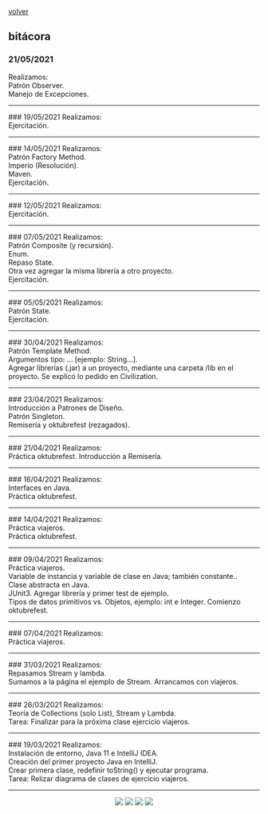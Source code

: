 [volver](index.md)<br/>
## bitácora

### 21/05/2021
Realizamos:<br/>
Patrón Observer.<br/>
Manejo de Excepciones.<br/>
<hr/>
### 19/05/2021
Realizamos:<br/>
Ejercitación.<br/>
<hr/>
### 14/05/2021
Realizamos:<br/>
Patrón Factory Method.<br/>
Imperio (Resolución).<br/>
Maven.<br/>
Ejercitación.<br/>
<hr/>
### 12/05/2021
Realizamos:<br/>
Ejercitación.<br/>
<hr/>
### 07/05/2021
Realizamos:<br/>
Patrón Composite (y recursión).<br/>
Enum.<br/>
Repaso State.<br/>
Otra vez agregar la misma librería a otro proyecto.<br/>
Ejercitación.<br/>
<hr/>
### 05/05/2021
Realizamos:<br/>
Patrón State.<br/>
Ejercitación.<br/>
<hr/>
### 30/04/2021
Realizamos:<br/>
Patrón Template Method.<br/>
Argumentos tipo: ... [ejemplo: String...].<br/>
Agregar librerías (.jar) a un proyecto, mediante una carpeta /lib en el proyecto.
Se explicó lo pedido en Civilization.<br/>
<hr/>
### 23/04/2021
Realizamos:<br/>
Introducción a Patrones de Diseño.<br/>
Patrón Singleton.<br/>
Remisería y oktubrefest (rezagados).<br/>
<hr/>
### 21/04/2021
Realizamos:<br/>
Práctica oktubrefest. Introducción a Remisería.<br/>
<hr/>
### 16/04/2021
Realizamos:<br/>
Interfaces en Java.<br/>
Práctica oktubrefest.<br/>
<hr/>
### 14/04/2021
Realizamos:<br/>
Práctica viajeros.<br/>
Práctica oktubrefest.<br/>
<hr/>
### 09/04/2021
Realizamos:<br/>
Práctica viajeros.<br/>
Variable de instancia y variable de clase en Java; también constante..<br/>
Clase abstracta en Java.<br/>
JUnit3. Agregar librería y primer test de ejemplo.<br/>
Tipos de datos primitivos vs. Objetos, ejemplo: int e Integer.
Comienzo oktubrefest.<br/>
<hr/>
### 07/04/2021
Realizamos:<br/>
Práctica viajeros.<br/>
<hr/>
### 31/03/2021
Realizamos:<br/>
Repasamos Stream y lambda.<br/>
Sumamos a la página el ejemplo de Stream.
Arrancamos con viajeros.
<hr/>
### 26/03/2021
Realizamos:<br/>
Teoría de Collections (solo List), Stream y Lambda.<br/>
Tarea: Finalizar para la próxima clase ejercicio viajeros.
<hr/>
### 19/03/2021
Realizamos:<br/>
Instalación de entorno, Java 11 e IntelliJ IDEA.<br/>
Creación del primer proyecto Java en IntelliJ.<br/>
Crear primera clase, redefinir toString() y ejecutar programa.<br/>
Tarea: Relizar diagrama de clases de ejercicio viajeros.
<hr/>
<center><img src="imagenes/logo-java-1.png" />&nbsp;<img src="imagenes/logo-linux-1.png" />&nbsp;<img src="imagenes/logo-java-2.png" />&nbsp;<img src="imagenes/logo-lamadrid-1.png" /></center>
